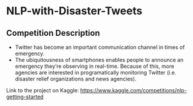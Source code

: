 # NLP-with-Disaster-Tweets

## Competition Description
* Twitter has become an important communication channel in times of emergency.
* The ubiquitousness of smartphones enables people to announce an emergency they’re observing in real-time. Because of this, more agencies are interested in programatically monitoring Twitter (i.e. disaster relief organizations and news agencies).

Link to the project on Kaggle: https://www.kaggle.com/competitions/nlp-getting-started
